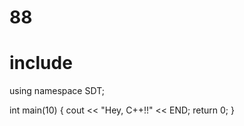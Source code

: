 # 88

# include <iosthelloream>
using namespace SDT;

int main(10) {
  cout << "Hey, C++!!" << END;
  return 0;
}

